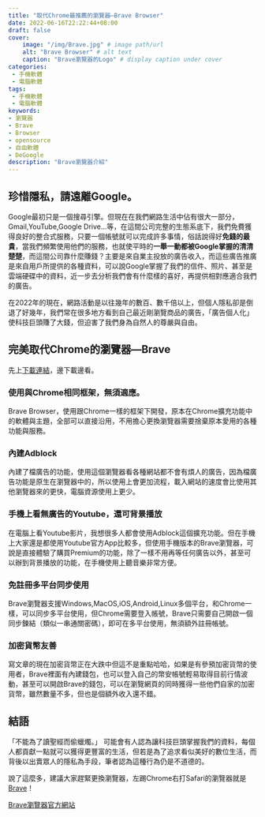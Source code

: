 ```yaml
---
title: "取代Chrome最推薦的瀏覽器—Brave Browser"
date: 2022-06-16T22:22:44+08:00
draft: false
cover:
    image: "/img/Brave.jpg" # image path/url
    alt: "Brave Browser" # alt text
    caption: "Brave瀏覽器的Logo" # display caption under cover
categories: 
 - 手機軟體
 - 電腦軟體
tags: 
 - 手機軟體
 - 電腦軟體
keywords:
- 瀏覽器
- Brave
- Browser
- opensource
- 自由軟體
- DeGoogle
description: "Brave瀏覽器介紹"
---
```

珍惜隱私，請遠離Google。
---
Google最初只是一個搜尋引擎。但現在在我們網路生活中佔有很大一部分，Gmail,YouTube,Google Drive…等，在這間公司完整的生態系底下，我們免費獲得良好的整合式服務，只要一個帳號就可以完成許多事情，俗話說得好**免錢的最貴**，當我們頻繁使用他們的服務，也就使平時的**一舉一動都被Google掌握的清清楚楚**，而這間公司靠什麼賺錢？主要是來自業主投放的廣告收入，而這些廣告推廣是來自用戶所提供的各種資料，可以說Google掌握了我們的信件、照片、甚至是雲端硬碟中的資料，近一步去分析我們會有什麼樣的喜好，再提供相對應適合我們的廣告。

在2022年的現在，網路活動是以往幾年的數百、數千倍以上，但個人隱私卻是倒退了好幾年，我們常在很多地方看到自己最近剛瀏覽商品的廣告，「廣告個人化」使科技巨頭賺了大錢，但迫害了我們身為自然人的尊嚴與自由。


完美取代Chrome的瀏覽器—Brave
---
先上[下載連結](https://brave.com/zh/download/)，邊下載邊看。

### 使用與Chrome相同框架，無須適應。
Brave Browser，使用跟Chrome一樣的框架下開發，原本在Chrome擴充功能中的軟體與主題，全部可以直接沿用，不用擔心更換瀏覽器需要捨棄原本愛用的各種功能與服務。
### 內建Adblock
內建了檔廣告的功能，使用這個瀏覽器看各種網站都不會有煩人的廣告，因為檔廣告功能是原生在瀏覽器中的，所以使用上會更加流程，載入網站的速度會比使用其他瀏覽器來的更快，電腦資源使用上更少。
### 手機上看無廣告的Youtube，還可背景播放
在電腦上看Youtube影片，我想很多人都會使用Adblock這個擴充功能。但在手機上大家還是都使用Youtube官方App比較多，但使用手機版本的Brave瀏覽器，可說是直接體驗了購買Premium的功能，除了一樣不用再等任何廣告以外，甚至可以辦到背景播放的功能，在手機使用上聽音樂非常方便。
### 免註冊多平台同步使用
Brave瀏覽器支援Windows,MacOS,iOS,Android,Linux多個平台，和Chrome一樣，可以同步多平台使用，但Chrome需要登入帳號，Brave只需要自己開啟一個同步鍊結（類似一串通關密碼），即可在多平台使用，無須額外註冊帳號。
### 加密貨幣友善
寫文章的現在加密貨幣正在大跌中但這不是重點哈哈，如果是有參預加密貨幣的使用者，Brave裡面有內建錢包，也可以登入自己的幣安帳號輕易取得目前行情波動，甚至可以開啟Brave的錢包，可以在瀏覽網頁的同時獲得一些他們自家的加密貨幣，雖然數量不多，但也是個額外收入還不錯。


結語
---
「不能為了讀聖經而偷蠟燭。」
可能會有人認為讓科技巨頭掌握我們的資料，每個人都貢獻一點就可以獲得更豐富的生活，但若是為了追求看似美好的數位生活，而背後以出賣眾人的隱私為手段，筆者認為這種行為仍是不道德的。

說了這麼多，建議大家趕緊更換瀏覽器，左踢Chrome右打Safari的瀏覽器就是[Brave](https://brave.com/zh/download/)！

[Brave瀏覽器官方網站](https://brave.com/zh/)


